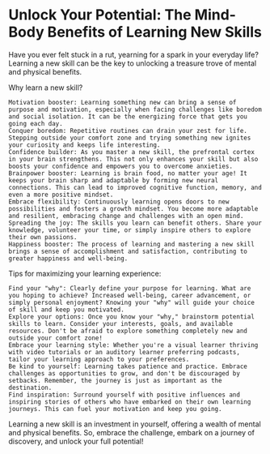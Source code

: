 # Unlock Your Potential: The Mind-Body Benefits of Learning New Skills

Have you ever felt stuck in a rut, yearning for a spark in your everyday life? Learning a new skill can be the key to unlocking a treasure trove of mental and physical benefits.

Why learn a new skill?

    Motivation booster: Learning something new can bring a sense of purpose and motivation, especially when facing challenges like boredom and social isolation. It can be the energizing force that gets you going each day.
    Conquer boredom: Repetitive routines can drain your zest for life. Stepping outside your comfort zone and trying something new ignites your curiosity and keeps life interesting.
    Confidence builder: As you master a new skill, the prefrontal cortex in your brain strengthens. This not only enhances your skill but also boosts your confidence and empowers you to overcome anxieties.
    Brainpower booster: Learning is brain food, no matter your age! It keeps your brain sharp and adaptable by forming new neural connections. This can lead to improved cognitive function, memory, and even a more positive mindset.
    Embrace flexibility: Continuously learning opens doors to new possibilities and fosters a growth mindset. You become more adaptable and resilient, embracing change and challenges with an open mind.
    Spreading the joy: The skills you learn can benefit others. Share your knowledge, volunteer your time, or simply inspire others to explore their own passions.
    Happiness booster: The process of learning and mastering a new skill brings a sense of accomplishment and satisfaction, contributing to greater happiness and well-being.

Tips for maximizing your learning experience:

    Find your "why": Clearly define your purpose for learning. What are you hoping to achieve? Increased well-being, career advancement, or simply personal enjoyment? Knowing your "why" will guide your choice of skill and keep you motivated.
    Explore your options: Once you know your "why," brainstorm potential skills to learn. Consider your interests, goals, and available resources. Don't be afraid to explore something completely new and outside your comfort zone!
    Embrace your learning style: Whether you're a visual learner thriving with video tutorials or an auditory learner preferring podcasts, tailor your learning approach to your preferences.
    Be kind to yourself: Learning takes patience and practice. Embrace challenges as opportunities to grow, and don't be discouraged by setbacks. Remember, the journey is just as important as the destination.
    Find inspiration: Surround yourself with positive influences and inspiring stories of others who have embarked on their own learning journeys. This can fuel your motivation and keep you going.

Learning a new skill is an investment in yourself, offering a wealth of mental and physical benefits. So, embrace the challenge, embark on a journey of discovery, and unlock your full potential!